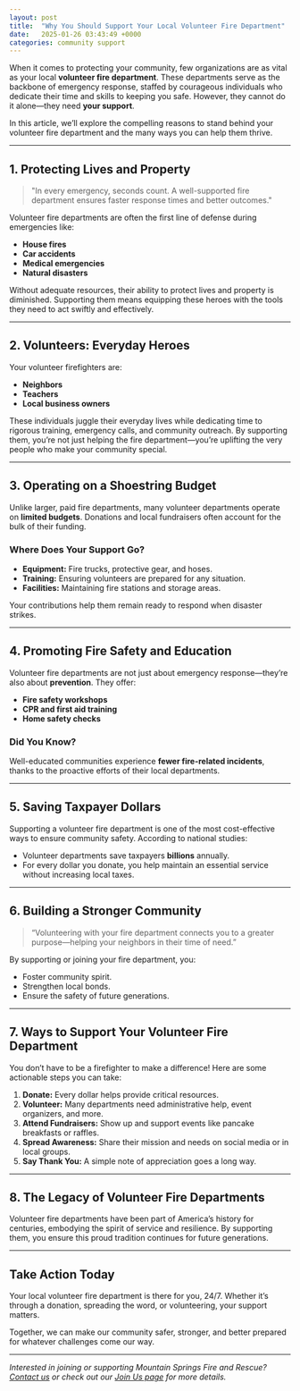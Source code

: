 ```yaml
---
layout: post
title:  "Why You Should Support Your Local Volunteer Fire Department"
date:   2025-01-26 03:43:49 +0000
categories: community support
---
```


When it comes to protecting your community, few organizations are as vital as your local **volunteer fire department**. These departments serve as the backbone of emergency response, staffed by courageous individuals who dedicate their time and skills to keeping you safe. However, they cannot do it alone—they need **your support**.

In this article, we’ll explore the compelling reasons to stand behind your volunteer fire department and the many ways you can help them thrive.

---

## **1. Protecting Lives and Property**
> "In every emergency, seconds count. A well-supported fire department ensures faster response times and better outcomes."  

Volunteer fire departments are often the first line of defense during emergencies like:
- **House fires**
- **Car accidents**
- **Medical emergencies**
- **Natural disasters**

Without adequate resources, their ability to protect lives and property is diminished. Supporting them means equipping these heroes with the tools they need to act swiftly and effectively.

---

## **2. Volunteers: Everyday Heroes**
Your volunteer firefighters are:
- **Neighbors**
- **Teachers**
- **Local business owners**

These individuals juggle their everyday lives while dedicating time to rigorous training, emergency calls, and community outreach. By supporting them, you’re not just helping the fire department—you’re uplifting the very people who make your community special.

---

## **3. Operating on a Shoestring Budget**
Unlike larger, paid fire departments, many volunteer departments operate on **limited budgets**. Donations and local fundraisers often account for the bulk of their funding.  

### **Where Does Your Support Go?**
- **Equipment:** Fire trucks, protective gear, and hoses.
- **Training:** Ensuring volunteers are prepared for any situation.
- **Facilities:** Maintaining fire stations and storage areas.

Your contributions help them remain ready to respond when disaster strikes.

---

## **4. Promoting Fire Safety and Education**
Volunteer fire departments are not just about emergency response—they’re also about **prevention**. They offer:
- **Fire safety workshops**
- **CPR and first aid training**
- **Home safety checks**

### **Did You Know?**
Well-educated communities experience **fewer fire-related incidents**, thanks to the proactive efforts of their local departments.

---

## **5. Saving Taxpayer Dollars**
Supporting a volunteer fire department is one of the most cost-effective ways to ensure community safety. According to national studies:
- Volunteer departments save taxpayers **billions** annually.
- For every dollar you donate, you help maintain an essential service without increasing local taxes.

---

## **6. Building a Stronger Community**
> “Volunteering with your fire department connects you to a greater purpose—helping your neighbors in their time of need.”

By supporting or joining your fire department, you:
- Foster community spirit.
- Strengthen local bonds.
- Ensure the safety of future generations.

---

## **7. Ways to Support Your Volunteer Fire Department**
You don’t have to be a firefighter to make a difference! Here are some actionable steps you can take:
1. **Donate:** Every dollar helps provide critical resources.
2. **Volunteer:** Many departments need administrative help, event organizers, and more.
3. **Attend Fundraisers:** Show up and support events like pancake breakfasts or raffles.
4. **Spread Awareness:** Share their mission and needs on social media or in local groups.
5. **Say Thank You:** A simple note of appreciation goes a long way.

---

## **8. The Legacy of Volunteer Fire Departments**
Volunteer fire departments have been part of America’s history for centuries, embodying the spirit of service and resilience. By supporting them, you ensure this proud tradition continues for future generations.

---

## **Take Action Today**
Your local volunteer fire department is there for you, 24/7. Whether it’s through a donation, spreading the word, or volunteering, your support matters.  

Together, we can make our community safer, stronger, and better prepared for whatever challenges come our way.

---

*Interested in joining or supporting Mountain Springs Fire and Rescue? [Contact us](mailto:info@msvfd.org) or check out our [Join Us page](/join/) for more details.*
